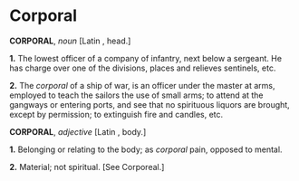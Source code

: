 # Corporal

**CORPORAL**, _noun_ \[Latin , head.\]

**1.** The lowest officer of a company of infantry, next below a sergeant. He has charge over one of the divisions, places and relieves sentinels, etc.

**2.** The _corporal_ of a ship of war, is an officer under the master at arms, employed to teach the sailors the use of small arms; to attend at the gangways or entering ports, and see that no spirituous liquors are brought, except by permission; to extinguish fire and candles, etc.

**CORPORAL**, _adjective_ \[Latin , body.\]

**1.** Belonging or relating to the body; as _corporal_ pain, opposed to mental.

**2.** Material; not spiritual. \[See Corporeal.\]
